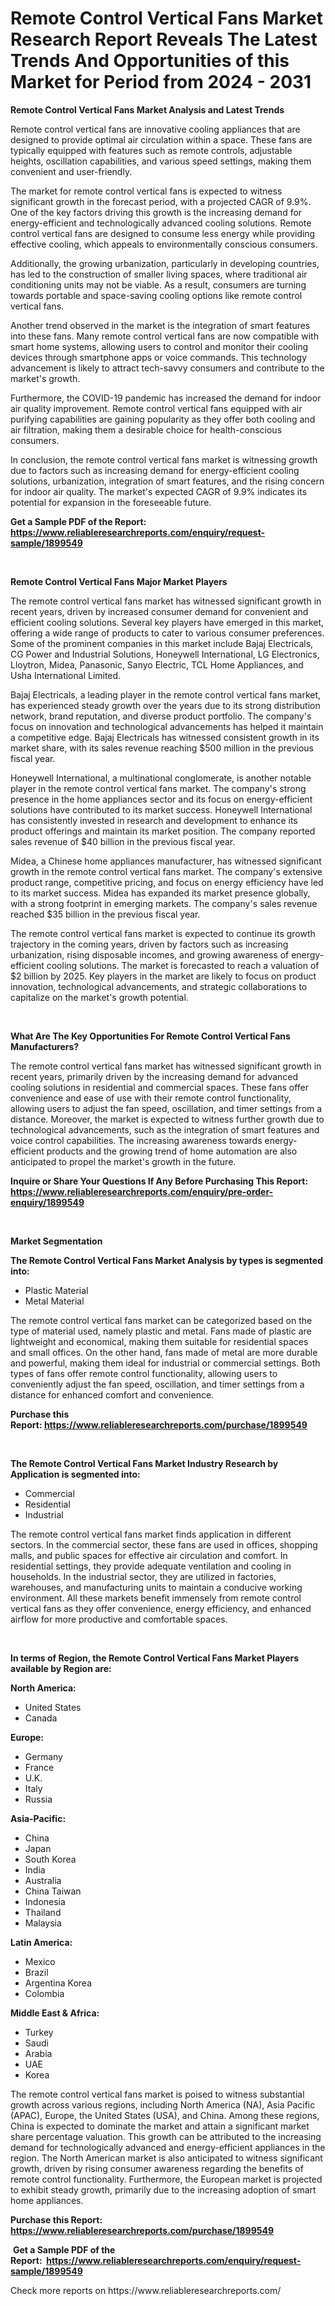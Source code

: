 <p><h1>Remote Control Vertical Fans Market Research Report Reveals The Latest Trends And Opportunities of this Market for Period from 2024 - 2031</h1></p><p><strong>Remote Control Vertical Fans Market Analysis and Latest Trends</strong></p>
<p><p>Remote control vertical fans are innovative cooling appliances that are designed to provide optimal air circulation within a space. These fans are typically equipped with features such as remote controls, adjustable heights, oscillation capabilities, and various speed settings, making them convenient and user-friendly.</p><p>The market for remote control vertical fans is expected to witness significant growth in the forecast period, with a projected CAGR of 9.9%. One of the key factors driving this growth is the increasing demand for energy-efficient and technologically advanced cooling solutions. Remote control vertical fans are designed to consume less energy while providing effective cooling, which appeals to environmentally conscious consumers.</p><p>Additionally, the growing urbanization, particularly in developing countries, has led to the construction of smaller living spaces, where traditional air conditioning units may not be viable. As a result, consumers are turning towards portable and space-saving cooling options like remote control vertical fans.</p><p>Another trend observed in the market is the integration of smart features into these fans. Many remote control vertical fans are now compatible with smart home systems, allowing users to control and monitor their cooling devices through smartphone apps or voice commands. This technology advancement is likely to attract tech-savvy consumers and contribute to the market's growth.</p><p>Furthermore, the COVID-19 pandemic has increased the demand for indoor air quality improvement. Remote control vertical fans equipped with air purifying capabilities are gaining popularity as they offer both cooling and air filtration, making them a desirable choice for health-conscious consumers.</p><p>In conclusion, the remote control vertical fans market is witnessing growth due to factors such as increasing demand for energy-efficient cooling solutions, urbanization, integration of smart features, and the rising concern for indoor air quality. The market's expected CAGR of 9.9% indicates its potential for expansion in the foreseeable future.</p></p>
<p><strong>Get a Sample PDF of the Report:&nbsp; <a href="https://www.reliableresearchreports.com/enquiry/request-sample/1899549">https://www.reliableresearchreports.com/enquiry/request-sample/1899549</a></strong></p>
<p>&nbsp;</p>
<p><strong>Remote Control Vertical Fans Major Market Players</strong></p>
<p><p>The remote control vertical fans market has witnessed significant growth in recent years, driven by increased consumer demand for convenient and efficient cooling solutions. Several key players have emerged in this market, offering a wide range of products to cater to various consumer preferences. Some of the prominent companies in this market include Bajaj Electricals, CG Power and Industrial Solutions, Honeywell International, LG Electronics, Lloytron, Midea, Panasonic, Sanyo Electric, TCL Home Appliances, and Usha International Limited.</p><p>Bajaj Electricals, a leading player in the remote control vertical fans market, has experienced steady growth over the years due to its strong distribution network, brand reputation, and diverse product portfolio. The company's focus on innovation and technological advancements has helped it maintain a competitive edge. Bajaj Electricals has witnessed consistent growth in its market share, with its sales revenue reaching $500 million in the previous fiscal year.</p><p>Honeywell International, a multinational conglomerate, is another notable player in the remote control vertical fans market. The company's strong presence in the home appliances sector and its focus on energy-efficient solutions have contributed to its market success. Honeywell International has consistently invested in research and development to enhance its product offerings and maintain its market position. The company reported sales revenue of $40 billion in the previous fiscal year.</p><p>Midea, a Chinese home appliances manufacturer, has witnessed significant growth in the remote control vertical fans market. The company's extensive product range, competitive pricing, and focus on energy efficiency have led to its market success. Midea has expanded its market presence globally, with a strong footprint in emerging markets. The company's sales revenue reached $35 billion in the previous fiscal year.</p><p>The remote control vertical fans market is expected to continue its growth trajectory in the coming years, driven by factors such as increasing urbanization, rising disposable incomes, and growing awareness of energy-efficient cooling solutions. The market is forecasted to reach a valuation of $2 billion by 2025. Key players in the market are likely to focus on product innovation, technological advancements, and strategic collaborations to capitalize on the market's growth potential.</p></p>
<p>&nbsp;</p>
<p><strong>What Are The Key Opportunities For Remote Control Vertical Fans Manufacturers?</strong></p>
<p><p>The remote control vertical fans market has witnessed significant growth in recent years, primarily driven by the increasing demand for advanced cooling solutions in residential and commercial spaces. These fans offer convenience and ease of use with their remote control functionality, allowing users to adjust the fan speed, oscillation, and timer settings from a distance. Moreover, the market is expected to witness further growth due to technological advancements, such as the integration of smart features and voice control capabilities. The increasing awareness towards energy-efficient products and the growing trend of home automation are also anticipated to propel the market's growth in the future.</p></p>
<p><strong>Inquire or Share Your Questions If Any Before Purchasing This Report: <a href="https://www.reliableresearchreports.com/enquiry/pre-order-enquiry/1899549">https://www.reliableresearchreports.com/enquiry/pre-order-enquiry/1899549</a></strong></p>
<p>&nbsp;</p>
<p><strong>Market Segmentation</strong></p>
<p><strong>The Remote Control Vertical Fans Market Analysis by types is segmented into:</strong></p>
<p><ul><li>Plastic Material</li><li>Metal Material</li></ul></p>
<p><p>The remote control vertical fans market can be categorized based on the type of material used, namely plastic and metal. Fans made of plastic are lightweight and economical, making them suitable for residential spaces and small offices. On the other hand, fans made of metal are more durable and powerful, making them ideal for industrial or commercial settings. Both types of fans offer remote control functionality, allowing users to conveniently adjust the fan speed, oscillation, and timer settings from a distance for enhanced comfort and convenience.</p></p>
<p><strong>Purchase this Report:&nbsp;<a href="https://www.reliableresearchreports.com/purchase/1899549">https://www.reliableresearchreports.com/purchase/1899549</a></strong></p>
<p>&nbsp;</p>
<p><strong>The Remote Control Vertical Fans Market Industry Research by Application is segmented into:</strong></p>
<p><ul><li>Commercial</li><li>Residential</li><li>Industrial</li></ul></p>
<p><p>The remote control vertical fans market finds application in different sectors. In the commercial sector, these fans are used in offices, shopping malls, and public spaces for effective air circulation and comfort. In residential settings, they provide adequate ventilation and cooling in households. In the industrial sector, they are utilized in factories, warehouses, and manufacturing units to maintain a conducive working environment. All these markets benefit immensely from remote control vertical fans as they offer convenience, energy efficiency, and enhanced airflow for more productive and comfortable spaces.</p></p>
<p>&nbsp;</p>
<p><strong>In terms of Region, the Remote Control Vertical Fans Market Players available by Region are:</strong></p>
<p>
    <p> <strong> North America: </strong>
        <ul>
            <li>United States</li>
            <li>Canada</li>
        </ul>
        </p> 
    <p> <strong> Europe: </strong>
        <ul>
            <li>Germany</li>
            <li>France</li>
            <li>U.K.</li>
            <li>Italy</li>
            <li>Russia</li>
        </ul>
        </p> 
    <p> <strong> Asia-Pacific: </strong>
        <ul>
            <li>China</li>
            <li>Japan</li>
            <li>South Korea</li>
            <li>India</li>
            <li>Australia</li>
            <li>China Taiwan</li>
            <li>Indonesia</li>
            <li>Thailand</li>
            <li>Malaysia</li>
        </ul>
        </p> 
    <p> <strong> Latin America: </strong>
        <ul>
            <li>Mexico</li>
            <li>Brazil</li>
            <li>Argentina Korea</li>
            <li>Colombia</li>
        </ul>
        </p> 
    <p> <strong> Middle East & Africa: </strong>
        <ul>
            <li>Turkey</li>
            <li>Saudi</li>
            <li>Arabia</li>
            <li>UAE</li>
            <li>Korea</li>
        </ul>
    </p>
    </p>
<p><p>The remote control vertical fans market is poised to witness substantial growth across various regions, including North America (NA), Asia Pacific (APAC), Europe, the United States (USA), and China. Among these regions, China is expected to dominate the market and attain a significant market share percentage valuation. This growth can be attributed to the increasing demand for technologically advanced and energy-efficient appliances in the region. The North American market is also anticipated to witness significant growth, driven by rising consumer awareness regarding the benefits of remote control functionality. Furthermore, the European market is projected to exhibit steady growth, primarily due to the increasing adoption of smart home appliances.</p></p>
<p><strong>Purchase this Report: <a href="https://www.reliableresearchreports.com/purchase/1899549">https://www.reliableresearchreports.com/purchase/1899549</a></strong></p>
<p>&nbsp;<strong>Get a Sample PDF of the Report:&nbsp;&nbsp;<a href="https://www.reliableresearchreports.com/enquiry/request-sample/1899549">https://www.reliableresearchreports.com/enquiry/request-sample/1899549</a></strong></p>
<p><strong></strong></p>
<p>Check more reports on https://www.reliableresearchreports.com/</p>